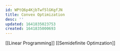 ```yaml
---
id: WPtQ6p4KjbTwf5lGKgfJN
title: Convex Optimization
desc: ''
updated: 1641835023753
created: 1641835000693
---
```


[[Linear Programming]]
[[Semidefinite Optimzation]]




